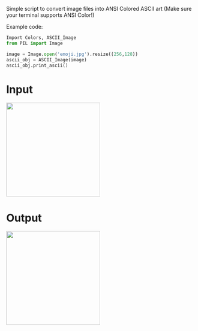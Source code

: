 Simple script to convert image files into ANSI Colored ASCII art
(Make sure your terminal supports ANSI Color!)

Example code:
```python
Import Colors, ASCII_Image
from PIL import Image

image = Image.open('emoji.jpg').resize((256,128))
ascii_obj = ASCII_Image(image)
ascii_obj.print_ascii()
```
# Input
<img src="https://s3.amazonaws.com/pix.iemoji.com/images/emoji/apple/ios-12/256/nerd-face.png" width="250" height="250">

# Output
<img src="https://i.ibb.co/bvntvNs/nerd.png" width="250" height="250">
